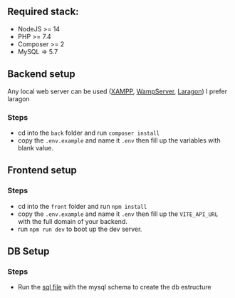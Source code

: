## Required stack:

- NodeJS >= 14
- PHP >= 7.4
- Composer >= 2
- MySQL => 5.7

## Backend setup

Any local web server can be used ([XAMPP](https://www.apachefriends.org/es/index.html),
[WampServer](https://www.wampserver.com/en/),
[Laragon](https://laragon.org/)) I prefer laragon

### Steps

- cd into the `back` folder and run `composer install`
- copy the `.env.example` and name it `.env` then fill up the variables with blank value.


## Frontend setup

### Steps

- cd into the `front` folder and run `npm install`
- copy the `.env.example` and name it `.env` then fill up the `VITE_API_URL` with the full domain of your backend.
- run `npm run dev` to boot up the dev server.


## DB Setup

### Steps

- Run the [sql file](back/bundle_manager.sql) with the mysql schema to create the db estructure
